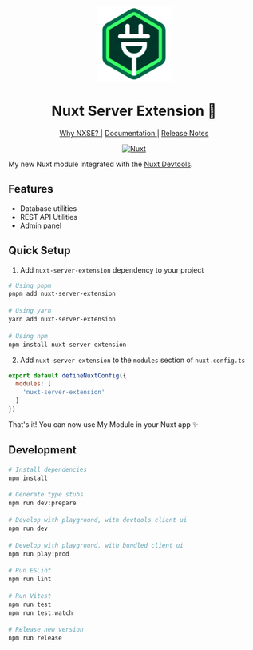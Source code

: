 <p align="center">
<img src="./docs/public/logo.png" width="150">
</p>

<h1 align="center">Nuxt Server Extension 🚧</h1>

<p align="center">
<a href="https://nxse.vercel.app"> Why NXSE? </a> |
<a href="https://nxse.vercel.app"> Documentation </a> |
<a href="https://nxse.vercel.app"> Release Notes </a>
</p>

<p align="center">
<!-- <a href="https://npmjs.com/package/@stylistic/eslint-plugin-js"><img src="https://img.shields.io/npm/v/@stylistic/eslint-plugin-js?style=flat&colorA=1B3C4A&colorB=32A9C3" alt="npm version"></a>
<a href="https://npmjs.com/package/@stylistic/eslint-plugin-js"><img src="https://img.shields.io/npm/dm/@stylistic/eslint-plugin-js?style=flat&colorA=1B3C4A&colorB=32A9C3" alt="npm downloads"></a>
<a href="https://app.codecov.io/gh/eslint-stylistic/eslint-stylistic"><img alt="Codecov" src="https://img.shields.io/codecov/c/github/eslint-stylistic/eslint-stylistic?token=B85J0E2I7I&style=flat&labelColor=1B3C4A&color=32A9C3&precision=1"></a> -->
<a href=""><img alt="Nuxt" src="https://img.shields.io/badge/Nuxt-18181B?logo=nuxt.js"></a>
</p>

My new Nuxt module integrated with the [Nuxt Devtools](https://github.com/nuxt/devtools).

## Features

<!-- Highlight some of the features your module provide here -->
- Database utilities
- REST API Utilities
- Admin panel

## Quick Setup

1. Add `nuxt-server-extension` dependency to your project

```bash
# Using pnpm
pnpm add nuxt-server-extension

# Using yarn
yarn add nuxt-server-extension

# Using npm
npm install nuxt-server-extension
```

2. Add `nuxt-server-extension` to the `modules` section of `nuxt.config.ts`

```js
export default defineNuxtConfig({
  modules: [
    'nuxt-server-extension'
  ]
})
```

That's it! You can now use My Module in your Nuxt app ✨

## Development

```bash
# Install dependencies
npm install

# Generate type stubs
npm run dev:prepare

# Develop with playground, with devtools client ui
npm run dev

# Develop with playground, with bundled client ui
npm run play:prod

# Run ESLint
npm run lint

# Run Vitest
npm run test
npm run test:watch

# Release new version
npm run release
```

<!-- Badges -->
<!-- [npm-version-src]: https://img.shields.io/npm/v/nuxt-server-extension/latest.svg?style=flat&colorA=18181B&colorB=28CF8D
[npm-version-href]: https://npmjs.com/package/nuxt-server-extension

[npm-downloads-src]: https://img.shields.io/npm/dm/nuxt-server-extension.svg?style=flat&colorA=18181B&colorB=28CF8D
[npm-downloads-href]: https://npmjs.com/package/nuxt-server-extension

[license-src]: https://img.shields.io/npm/l/nuxt-server-extension.svg?style=flat&colorA=18181B&colorB=28CF8D
[license-href]: https://npmjs.com/package/nuxt-server-extension
-->
